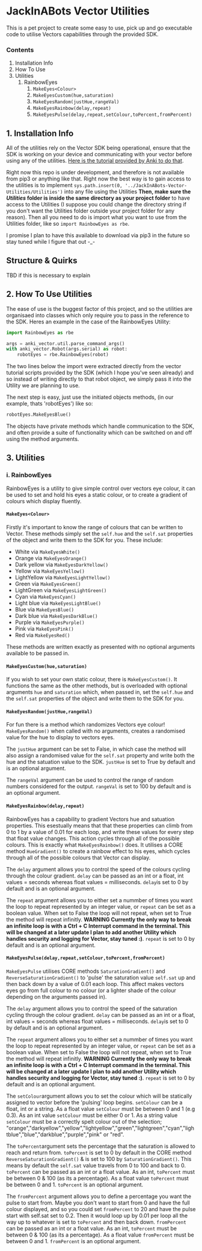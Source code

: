 # JackInABots Vector Utilities
This is a pet project to create some easy to use, pick up and go executable code to utilise Vectors capabilities through the provided SDK.

### Contents
1. Installation Info
1. How To Use
1. Utilities
    1. RainbowEyes
        1. `MakeEyes<Colour>`
        1. `MakeEyesCustom(hue,saturation)`
        1. `MakeEyesRandom(justHue,rangeVal)`
        1. `MakeEyesRainbow(delay,repeat)`
        1. `MakeEyesPulse(delay,repeat,setColour,toPercent,fromPercent)`

## 1. Installation Info
All of the utilities rely on the Vector SDK being operational, ensure that the SDK is working on your device and communicating with your vector before using any of the utilities. [Here is the tutorial provided by Anki to do that](https://developer.anki.com/vector/docs/index.html).

Right now this repo is under development, and therefore is not available from pip3 or anything like that. Right now the best way is to gain access to the utilities is to implement `sys.path.insert(0, '../JackInABots-Vector-Utilities/Utilities')` into any file using the Utilities **Then, make sure the _Utilities_ folder is inside the same directory as your project folder** to have access to the Utilities (I suppose you could change the directory string if you don't want the Utilities folder outside your project folder for any reason). Then all you need to do is import what you want to use from the Utilities folder, like so `import RainbowEyes as rbe`.

I promise I plan to have this available to download via pip3 in the future so stay tuned while I figure that out -_-

## Structure & Quirks
TBD if this is necessary to explain

## 2. How To Use Utilities
The ease of use is the buggest factor of this project, and so the utilities are organisaed into classes which only require you to pass in the reference to the SDK. Heres an example in the case of the RainbowEyes Utility:
```python
import RainbowEyes as rbe

args = anki_vector.util.parse_command_args()
with anki_vector.Robot(args.serial) as robot:
    robotEyes = rbe.RainbowEyes(robot)
```
The two lines below the import were extracted directly from the vector tutorial scripts provided by the SDK (which I hope you've seen already) and so instead of writing directly to that robot object, we simply pass it into the Utility we are planning to use.

The next step is easy, just use the initiated objects methods, (in our example, thats 'robotEyes') like so:
```python
robotEyes.MakeEyesBlue()
```
The objects have private methods which handle communication to the SDK, and often provide a suite of functionality which can be switched on and off using the method arguments.

## 3. Utilities
### i. RainbowEyes
RainbowEyes is a utility to give simple control over vectors eye colour, it can be used to set and hold his eyes a static colour, or to create a gradient of colours which display fluently. 
#### `MakeEyes<Colour>`
Firstly it's important to know the range of colours that can be written to Vector. These methods simply set the `self.hue` and the `self.sat` properties of the object and write them to the SDK for you. These include:
* White via `MakeEyesWhite()`
* Orange via `MakeEyesOrange()`
* Dark yellow via `MakeEyesDarkYellow()`
* Yellow via `MakeEyesYellow()`
* LightYellow via `MakeEyesLightYellow()`
* Green via `MakeEyesGreen()`
* LightGreen via `MakeEyesLightGreen()`
* Cyan via `MakeEyesCyan()`
* Light blue via `MakeEyesLightBlue()`
* Blue via `MakeEyesBlue()`
* Dark blue via `MakeEyesDarkBlue()`
* Purple via `MakeEyesPurple()`
* Pink via `MakeEyesPink()`
* Red via `MakeEyesRed()`

These methods are written exactly as presented with no optional arguments available to be passed in.

#### `MakeEyesCustom(hue,saturation)`
If you wish to set your own static colour, there is `MakeEyesCustom()`. It functions the same as the other methods, but is overloaded with optional arguments `hue` and `saturation` which, when passed in, set the `self.hue` and the `self.sat` properties of the object and write them to the SDK for you.

#### `MakeEyesRandom(justHue,rangeVal)`
For fun there is a method which randomizes Vectors eye colour! `MakeEyesRandom()` when called with no arguments, creates a randomised value for the hue to display to vectors eyes.

The `justHue` argument can be set to False, in which case the method will also assign a randomised value for the `self.sat` property and write both the hue and the satuation value to the SDK. `justHue` is set to True by default and is an optional argument.

The `rangeVal` argument can be used to control the range of random numbers considered for the output. `rangeVal` is set to 100 by default and is an optional argument.

#### `MakeEyesRainbow(delay,repeat)`
RainbowEyes has a capability to gradient Vectors hue and satuation properties. This esestually means that that these properties can climb from 0 to 1 by a value of 0.01 for each loop, and write these values for every step that float value changes. This action cycles through all of the possible colours. This is exactly what `MakeEyesRainbow()` does. It utilises a CORE method `HueGradient()` to create a rainbow effect to his eyes, which cycles through all of the possible colours that Vector can display.

The `delay` argument allows you to control the speed of the colours cycling through the colour gradient. `delay` can be passed as an int or a float, int values = seconds whereas float values = milliseconds. `delay`is set to 0 by default and is an optional argument.

The `repeat` argument allows you to either set a nummber of times you want the loop to repeat represented by an integer value, or `repeat` can be set as a boolean value. When set to False the loop will not repeat, when set to True the method will repeat infinitly. **WARNING Currently the only way to break an infinite loop is with a Ctrl + C Interrupt command in the terminal. This will be changed at a later update I plan to add another Utility which handles security and logging for Vector, stay tuned :)**. `repeat` is set to 0 by default and is an optional argument.

#### `MakeEyesPulse(delay,repeat,setColour,toPercent,fromPercent)`
`MakeEyesPulse` utilises CORE methods `SaturationGradient()` and `ReverseSaturationGradient()` to 'pulse' the saturation value `self.sat` up and then back down by a value of 0.01 each loop. This affect makes vectors eyes go from full colour to no colour (or a lighter shade of the colour depending on the arguments passed in).

The `delay` argument allows you to control the speed of the saturation cycling through the colour gradient. `delay` can be passed as an int or a float, int values = seconds whereas float values = milliseconds. `delay`is set to 0 by default and is an optional argument.

The `repeat` argument allows you to either set a nummber of times you want the loop to repeat represented by an integer value, or `repeat` can be set as a boolean value. When set to False the loop will not repeat, when set to True the method will repeat infinitly. **WARNING Currently the only way to break an infinite loop is with a Ctrl + C Interrupt command in the terminal. This will be changed at a later update I plan to add another Utility which handles security and logging for Vector, stay tuned :)**. `repeat` is set to 0 by default and is an optional argument.

The `setColour`argument allows you to set the colour which will be statically assigned to vector before the 'pulsing' loop begins. `setColour` can be a float, int or a string. As a float value `setColour` must be between 0 and 1 (e.g 0.3). As an int value `setColour` must be either 0 or 1. As a string value `setColour` must be a correctly spelt colour out of the selection; "orange","darkyellow","yellow","lightyellow","green","lightgreen","cyan","lightblue","blue","darkblue","purple","pink" or "red".

The `toPercent`argument sets the percentage that the saturation is allowed to reach and return from. `toPercent` is set to 0 by default in the CORE method `ReverseSaturationGradient()` & is set to 100 by `SaturationGradient()`. This means by default the `self.sat` value travels from 0 to 100 and back to 0. `toPercent` can be passed as an int or a float value. As an int, `toPercent` must be between 0 & 100 (as its a percentage). As a float value `toPercent` must be between 0 and 1. `toPercent` is an optional argument.

The `fromPercent` argument allows you to define a percentage you want the pulse to start from. Maybe you don't want to start from 0 and have the full colour displayed, and so you could set `fromPercent` to 20 and have the pulse start with self.sat set to 0.2. Then it would loop up by 0.01 per loop all the way up to whatever is set to `toPercent` and then back down. `fromPercent` can be passed as an int or a float value. As an int, `toPercent` must be between 0 & 100 (as its a percentage). As a float value `fromPercent` must be between 0 and 1. `fromPercent` is an optional argument.
